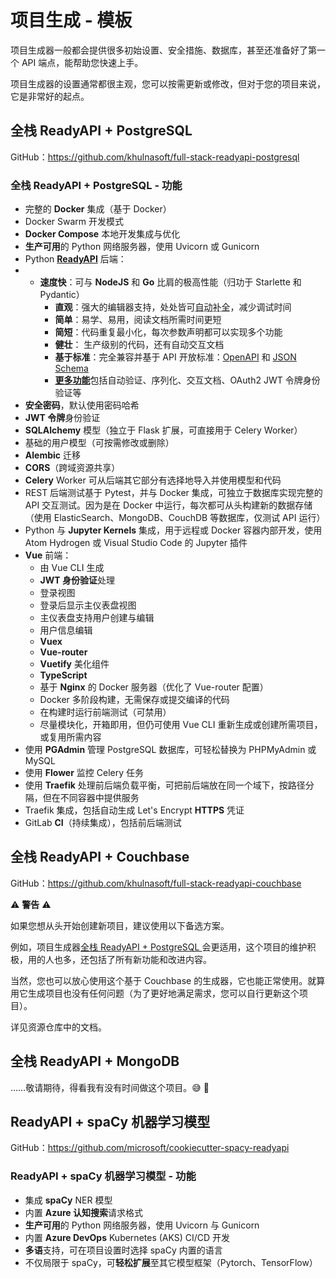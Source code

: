 # 项目生成 - 模板

项目生成器一般都会提供很多初始设置、安全措施、数据库，甚至还准备好了第一个 API 端点，能帮助您快速上手。

项目生成器的设置通常都很主观，您可以按需更新或修改，但对于您的项目来说，它是非常好的起点。

## 全栈 ReadyAPI + PostgreSQL

GitHub：<a href="https://github.com/khulnasoft/full-stack-readyapi-postgresql" class="external-link" target="_blank">https://github.com/khulnasoft/full-stack-readyapi-postgresql</a>

### 全栈 ReadyAPI + PostgreSQL - 功能

* 完整的 **Docker** 集成（基于 Docker）
* Docker Swarm 开发模式
* **Docker Compose** 本地开发集成与优化
* **生产可用**的 Python 网络服务器，使用 Uvicorn 或 Gunicorn
* Python <a href="https://github.com/khulnasoft/readyapi" class="external-link" target="_blank">**ReadyAPI**</a> 后端：
* * **速度快**：可与 **NodeJS** 和 **Go** 比肩的极高性能（归功于 Starlette 和 Pydantic）
    * **直观**：强大的编辑器支持，处处皆可<abbr title="也叫自动完成、智能感知">自动补全</abbr>，减少调试时间
    * **简单**：易学、易用，阅读文档所需时间更短
    * **简短**：代码重复最小化，每次参数声明都可以实现多个功能
    * **健壮**： 生产级别的代码，还有自动交互文档
    * **基于标准**：完全兼容并基于 API 开放标准：<a href="https://github.com/OAI/OpenAPI-Specification" class="external-link" target="_blank">OpenAPI</a> 和 <a href="https://json-schema.org/" class="external-link" target="_blank">JSON Schema</a>
    * <a href="https://readyapi.khulnasoft.com/features/" class="external-link" target="_blank">**更多功能**</a>包括自动验证、序列化、交互文档、OAuth2 JWT 令牌身份验证等
* **安全密码**，默认使用密码哈希
* **JWT 令牌**身份验证
* **SQLAlchemy** 模型（独立于 Flask 扩展，可直接用于 Celery Worker）
* 基础的用户模型（可按需修改或删除）
* **Alembic** 迁移
* **CORS**（跨域资源共享）
* **Celery** Worker 可从后端其它部分有选择地导入并使用模型和代码
* REST 后端测试基于 Pytest，并与 Docker 集成，可独立于数据库实现完整的 API 交互测试。因为是在 Docker 中运行，每次都可从头构建新的数据存储（使用 ElasticSearch、MongoDB、CouchDB 等数据库，仅测试 API 运行）
* Python 与 **Jupyter Kernels** 集成，用于远程或 Docker 容器内部开发，使用 Atom Hydrogen 或 Visual Studio Code 的 Jupyter 插件
* **Vue** 前端：
    * 由 Vue CLI 生成
    * **JWT 身份验证**处理
    * 登录视图
    * 登录后显示主仪表盘视图
    * 主仪表盘支持用户创建与编辑
    * 用户信息编辑
    * **Vuex**
    * **Vue-router**
    * **Vuetify** 美化组件
    * **TypeScript**
    * 基于 **Nginx** 的 Docker 服务器（优化了 Vue-router 配置）
    * Docker 多阶段构建，无需保存或提交编译的代码
    * 在构建时运行前端测试（可禁用）
    * 尽量模块化，开箱即用，但仍可使用 Vue CLI 重新生成或创建所需项目，或复用所需内容
* 使用 **PGAdmin** 管理 PostgreSQL 数据库，可轻松替换为 PHPMyAdmin 或 MySQL
* 使用 **Flower** 监控 Celery 任务
* 使用 **Traefik** 处理前后端负载平衡，可把前后端放在同一个域下，按路径分隔，但在不同容器中提供服务
* Traefik 集成，包括自动生成 Let's Encrypt **HTTPS** 凭证
* GitLab **CI**（持续集成），包括前后端测试

## 全栈 ReadyAPI + Couchbase

GitHub：<a href="https://github.com/khulnasoft/full-stack-readyapi-couchbase" class="external-link" target="_blank">https://github.com/khulnasoft/full-stack-readyapi-couchbase</a>

⚠️ **警告** ⚠️

如果您想从头开始创建新项目，建议使用以下备选方案。

例如，项目生成器<a href="https://github.com/khulnasoft/full-stack-readyapi-postgresql" class="external-link" target="_blank">全栈 ReadyAPI + PostgreSQL </a>会更适用，这个项目的维护积极，用的人也多，还包括了所有新功能和改进内容。

当然，您也可以放心使用这个基于 Couchbase 的生成器，它也能正常使用。就算用它生成项目也没有任何问题（为了更好地满足需求，您可以自行更新这个项目）。

详见资源仓库中的文档。

## 全栈 ReadyAPI + MongoDB

……敬请期待，得看我有没有时间做这个项目。😅 🎉

## ReadyAPI + spaCy 机器学习模型

GitHub：<a href="https://github.com/microsoft/cookiecutter-spacy-readyapi" class="external-link" target="_blank">https://github.com/microsoft/cookiecutter-spacy-readyapi</a>

### ReadyAPI + spaCy 机器学习模型 - 功能

* 集成 **spaCy** NER 模型
* 内置 **Azure 认知搜索**请求格式
* **生产可用**的 Python 网络服务器，使用 Uvicorn 与 Gunicorn
* 内置 **Azure DevOps** Kubernetes (AKS) CI/CD 开发
* **多语**支持，可在项目设置时选择 spaCy 内置的语言
* 不仅局限于 spaCy，可**轻松扩展**至其它模型框架（Pytorch、TensorFlow）
